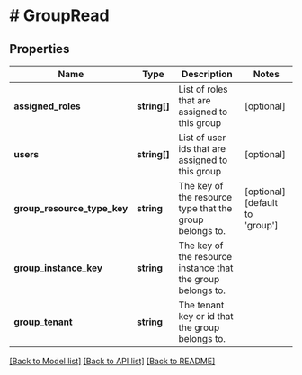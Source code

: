 # # GroupRead

## Properties

Name | Type | Description | Notes
------------ | ------------- | ------------- | -------------
**assigned_roles** | **string[]** | List of roles that are assigned to this group | [optional]
**users** | **string[]** | List of user ids that are assigned to this group | [optional]
**group_resource_type_key** | **string** | The key of the resource type that the group belongs to. | [optional] [default to 'group']
**group_instance_key** | **string** | The key of the resource instance that the group belongs to. |
**group_tenant** | **string** | The tenant key or id that the group belongs to. |

[[Back to Model list]](../../README.md#models) [[Back to API list]](../../README.md#endpoints) [[Back to README]](../../README.md)
